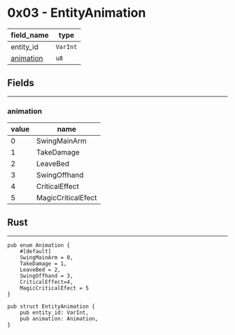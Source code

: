 # 0x03 - EntityAnimation

| field_name                                   | type     |
| -------------------------------------------- | -------- |
| entity_id                                    | `VarInt` |
| [animation](./entity-animation.md#animation) | `u8`     |


## Fields
-----

### animation

| value | name               |
| ----- | ------------------ |
| 0     | SwingMainArm       |
| 1     | TakeDamage         |
| 2     | LeaveBed           |
| 3     | SwingOffhand       |
| 4     | CriticalEffect     |
| 5     | MagicCriticalEfect |

## Rust 
---------

```rust,noplayground
pub enum Animation {
    #[default]
    SwingMainArm = 0,
    TakeDamage = 1,
    LeaveBed = 2,
    SwingOffhand = 3,
    CriticalEffect=4,
    MagicCriticalEfect = 5
}

pub struct EntityAnimation {
    pub entity_id: VarInt,
    pub animation: Animation,
}
```

